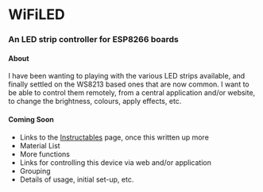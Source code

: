 # WiFiLED

### An LED strip controller for ESP8266 boards

#### About

I have been wanting to playing with the various LED strips available, and finally settled on the WS8213 based ones that are now common.  I want to be able to control them remotely, from a central application and/or website, to change the brightness, colours, apply effects, etc.

#### Coming Soon

* Links to the [Instructables](http://instructables.com) page, once this written up more
* Material List
* More functions
* Links for controlling this device via web and/or application
* Grouping
* Details of usage, initial set-up, etc.